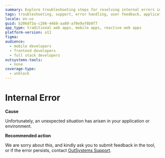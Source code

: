 ```yaml
---
summary: Explore troubleshooting steps for resolving internal errors in OutSystems 11 (O11) by submitting feedback or contacting support.
tags: troubleshooting, support, error handling, user feedback, application errors
locale: en-us
guid: b206df3a-c286-4468-aa80-a70e9af8b0f7
app_type: traditional web apps, mobile apps, reactive web apps
platform-version: o11
figma:
audience:
  - mobile developers
  - frontend developers
  - full stack developers
outsystems-tools:
  - none
coverage-type:
  - unblock
---
```


# Internal Error

**Cause**

Unfortunately, an unexpected situation has arisen in your application or environment.

**Recommended action**

We are sorry about this, and kindly ask you to submit feedback in the tool, or if the error persists, contact [OutSystems Support](https://success.outsystems.com/Support).
